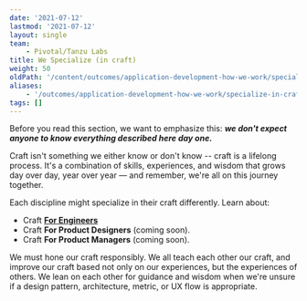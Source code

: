 ```yaml
---
date: '2021-07-12'
lastmod: '2021-07-12'
layout: single
team:
    - Pivotal/Tanzu Labs
title: We Specialize (in craft)
weight: 50
oldPath: '/content/outcomes/application-development-how-we-work/specialize-in-craft.md'
aliases:
    - '/outcomes/application-development-how-we-work/specialize-in-craft'
tags: []
---
```


Before you read this section, we want to emphasize this: **_we don't expect anyone to know everything described here day one._**

Craft isn't something we either know or don't know -- craft is a lifelong process. It's a combination of skills, experiences, and wisdom that grows day over day, year over year — and remember, we're all on this journey together.

Each discipline might specialize in their craft differently. Learn about:

-   Craft **[For Engineers](outcomes/application-development-rhythm/)**
-   Craft **For Product Designers** (coming soon).
-   Craft **For Product Managers** (coming soon).

We must hone our craft responsibly. We all teach each other our craft, and improve our craft based not only on our experiences, but the experiences of others. We lean on each other for guidance and wisdom when we're unsure if a design pattern, architecture, metric, or UX flow is appropriate.

